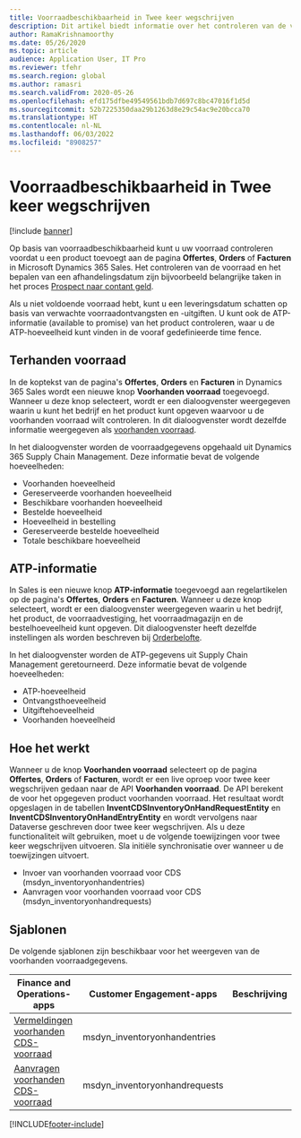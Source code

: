 ```yaml
---
title: Voorraadbeschikbaarheid in Twee keer wegschrijven
description: Dit artikel biedt informatie over het controleren van de voorraadbeschikbaarheid in Twee keer wegschrijven.
author: RamaKrishnamoorthy
ms.date: 05/26/2020
ms.topic: article
audience: Application User, IT Pro
ms.reviewer: tfehr
ms.search.region: global
ms.author: ramasri
ms.search.validFrom: 2020-05-26
ms.openlocfilehash: efd175dfbe49549561bdb7d697c8bc47016f1d5d
ms.sourcegitcommit: 52b7225350daa29b1263d8e29c54ac9e20bcca70
ms.translationtype: HT
ms.contentlocale: nl-NL
ms.lasthandoff: 06/03/2022
ms.locfileid: "8908257"
---
```

# <a name="inventory-availability-in-dual-write"></a>Voorraadbeschikbaarheid in Twee keer wegschrijven

[!include [banner](../../includes/banner.md)]

Op basis van voorraadbeschikbaarheid kunt u uw voorraad controleren voordat u een product toevoegt aan de pagina **Offertes**, **Orders** of **Facturen** in Microsoft Dynamics 365 Sales. Het controleren van de voorraad en het bepalen van een afhandelingsdatum zijn bijvoorbeeld belangrijke taken in het proces [Prospect naar contant geld](dual-write-prospect-to-cash.md).

Als u niet voldoende voorraad hebt, kunt u een leveringsdatum schatten op basis van verwachte voorraadontvangsten en -uitgiften. U kunt ook de ATP-informatie (available to promise) van het product controleren, waar u de ATP-hoeveelheid kunt vinden in de vooraf gedefinieerde time fence.

## <a name="on-hand-inventory"></a>Terhanden voorraad

In de koptekst van de pagina's **Offertes**, **Orders** en **Facturen** in Dynamics 365 Sales wordt een nieuwe knop **Voorhanden voorraad** toegevoegd. Wanneer u deze knop selecteert, wordt er een dialoogvenster weergegeven waarin u kunt het bedrijf en het product kunt opgeven waarvoor u de voorhanden voorraad wilt controleren. In dit dialoogvenster wordt dezelfde informatie weergegeven als [voorhanden voorraad](../../../../supply-chain/inventory/tasks/check-availability-stock.md).

In het dialoogvenster worden de voorraadgegevens opgehaald uit Dynamics 365 Supply Chain Management. Deze informatie bevat de volgende hoeveelheden:

- Voorhanden hoeveelheid
- Gereserveerde voorhanden hoeveelheid
- Beschikbare voorhanden hoeveelheid
- Bestelde hoeveelheid
- Hoeveelheid in bestelling
- Gereserveerde bestelde hoeveelheid
- Totale beschikbare hoeveelheid

## <a name="atp-information"></a>ATP-informatie

In Sales is een nieuwe knop **ATP-informatie** toegevoegd aan regelartikelen op de pagina's **Offertes**, **Orders** en **Facturen**. Wanneer u deze knop selecteert, wordt er een dialoogvenster weergegeven waarin u het bedrijf, het product, de voorraadvestiging, het voorraadmagazijn en de bestelhoeveelheid kunt opgeven. Dit dialoogvenster heeft dezelfde instellingen als worden beschreven bij [Orderbelofte](../../../../supply-chain/sales-marketing/delivery-dates-available-promise-calculations.md#atp-calculations).

In het dialoogvenster worden de ATP-gegevens uit Supply Chain Management geretourneerd. Deze informatie bevat de volgende hoeveelheden:

- ATP-hoeveelheid
- Ontvangsthoeveelheid
- Uitgiftehoeveelheid
- Voorhanden hoeveelheid

## <a name="how-it-works"></a>Hoe het werkt

Wanneer u de knop **Voorhanden voorraad** selecteert op de pagina **Offertes**, **Orders** of **Facturen**, wordt er een live oproep voor twee keer wegschrijven gedaan naar de API **Voorhanden voorraad**. De API berekent de voor het opgegeven product voorhanden voorraad. Het resultaat wordt opgeslagen in de tabellen **InventCDSInventoryOnHandRequestEntity** en **InventCDSInventoryOnHandEntryEntity** en wordt vervolgens naar Dataverse geschreven door twee keer wegschrijven. Als u deze functionaliteit wilt gebruiken, moet u de volgende toewijzingen voor twee keer wegschrijven uitvoeren. Sla initiële synchronisatie over wanneer u de toewijzingen uitvoert.

- Invoer van voorhanden voorraad voor CDS (msdyn_inventoryonhandentries)
- Aanvragen voor voorhanden voorraad voor CDS (msdyn_inventoryonhandrequests)

## <a name="templates"></a>Sjablonen

De volgende sjablonen zijn beschikbaar voor het weergeven van de voorhanden voorraadgegevens.

Finance and Operations-apps | Customer Engagement-apps     | Beschrijving
---|---|---
[Vermeldingen voorhanden CDS-voorraad](mapping-reference.md#145) | msdyn_inventoryonhandentries |
[Aanvragen voorhanden CDS-voorraad](mapping-reference.md#147) | msdyn_inventoryonhandrequests |

[!INCLUDE[footer-include](../../../../includes/footer-banner.md)]
